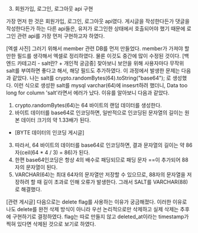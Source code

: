 3. 회원가입, 로그인, 로그아웃 api 구현

가장 먼저 한 것은 회원가입, 로그인, 로그아웃 api였다.
게시글을 작성한다든가 댓글을 작성한다든가 하는 다른 api들은, 유저가 로그인한 상태에서 호출되어야 했기 때문에 로그인 관련 api를 가장 먼저 구현하고자 하였다.

[엑셀 사진]
그러기 위해서 member 관련 DB를 먼저 만들었다. member가 가져야 할 만한 필드를 생각해서 엑셀로 정리하였다. 물론 이것도 중간에 많이 수정된 것이다.
[백엔드 카테고리 - salt란? + 개인적 궁금중]
찾아보니 보안을 위해 사용자마다 무작위 salt를 부여하면 좋다고 해서, 해당 필드도 추가하였다.
이 과정에서 발생한 문제는 다음과 같았다.
나는 salt를 crypto.randomBytes(64).toString("base64"); 로 생성했다.
이런 식으로 생성한 salt를 mysql varchar(64)에 insesrt하려 했더니, Data too long for column 'salt'라면서 에러가 났다.
이유를 알아보니 다음과 같았다.
1. crypto.randomBytes(64)는 64 바이트의 랜덤 데이터를 생성한다.
2. 바이트 데이터를 base64로 인코딩하면, 일반적으로 인코딩된 문자열의 길이는 원본 데이터 크기의 약 1.33배가 된다.
- [BYTE 데이터의 인코딩 게시글]
3. 따라서, 64 바이트의 데이터를 base64로 인코딩하면, 결과 문자열의 길이는 약 86자(ceil(64 * 4 / 3) = 86)가 된다.
4. 한편 base64인코딩은 항상 4의 배수로 패딩되므로 패딩 문자 ==이 추가되어 88자의 문자열이 된다. 
4. VARCHAR(64)는 최대 64자의 문자열만 저장할 수 있으므로, 88자의 문자열을 저장하려 할 때 길이 초과로 인해 오류가 발생한다.
그래서 SALT를 VARCHAR(88)로 해결했다.


[관련 게시글]
다음으로는 delete flag를 사용하는 이유가 궁금해졌다.
이러한 이유로 나도 delete를 완전 삭제 방식이 아니라 우선 논리적으로만 삭제하고 실제 삭제는 추후에 구현하기로 결정하였다.
flag는 따로 만들지 않고 deleted_at이라는 timestamp가 찍혀 있다면 삭제된 것으로 보기로 하였다.
